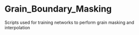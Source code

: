 ﻿# Grain_Boundary_Masking
Scripts used for training networks to perform grain masking and interpolation
